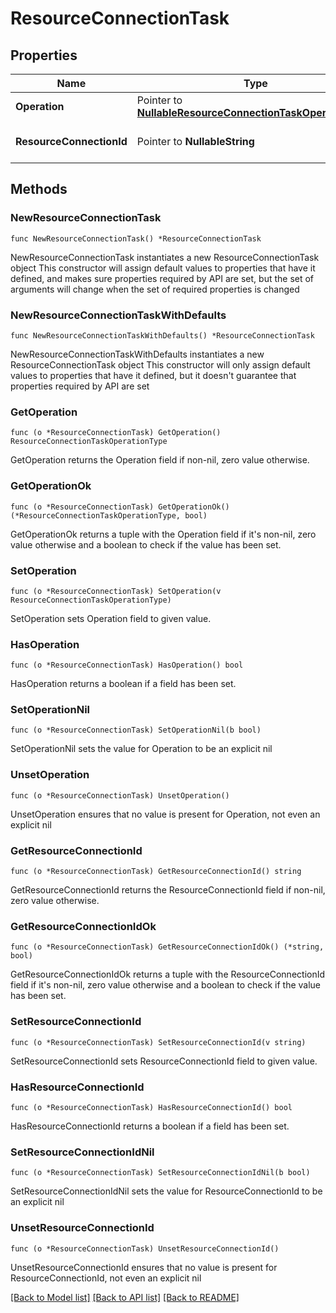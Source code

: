 # ResourceConnectionTask

## Properties

Name | Type | Description | Notes
------------ | ------------- | ------------- | -------------
**Operation** | Pointer to [**NullableResourceConnectionTaskOperationType**](ResourceConnectionTaskOperationType.md) | Task Type | [optional] 
**ResourceConnectionId** | Pointer to **NullableString** | The ResourceConnectionId this task is working on | [optional] 

## Methods

### NewResourceConnectionTask

`func NewResourceConnectionTask() *ResourceConnectionTask`

NewResourceConnectionTask instantiates a new ResourceConnectionTask object
This constructor will assign default values to properties that have it defined,
and makes sure properties required by API are set, but the set of arguments
will change when the set of required properties is changed

### NewResourceConnectionTaskWithDefaults

`func NewResourceConnectionTaskWithDefaults() *ResourceConnectionTask`

NewResourceConnectionTaskWithDefaults instantiates a new ResourceConnectionTask object
This constructor will only assign default values to properties that have it defined,
but it doesn't guarantee that properties required by API are set

### GetOperation

`func (o *ResourceConnectionTask) GetOperation() ResourceConnectionTaskOperationType`

GetOperation returns the Operation field if non-nil, zero value otherwise.

### GetOperationOk

`func (o *ResourceConnectionTask) GetOperationOk() (*ResourceConnectionTaskOperationType, bool)`

GetOperationOk returns a tuple with the Operation field if it's non-nil, zero value otherwise
and a boolean to check if the value has been set.

### SetOperation

`func (o *ResourceConnectionTask) SetOperation(v ResourceConnectionTaskOperationType)`

SetOperation sets Operation field to given value.

### HasOperation

`func (o *ResourceConnectionTask) HasOperation() bool`

HasOperation returns a boolean if a field has been set.

### SetOperationNil

`func (o *ResourceConnectionTask) SetOperationNil(b bool)`

 SetOperationNil sets the value for Operation to be an explicit nil

### UnsetOperation
`func (o *ResourceConnectionTask) UnsetOperation()`

UnsetOperation ensures that no value is present for Operation, not even an explicit nil
### GetResourceConnectionId

`func (o *ResourceConnectionTask) GetResourceConnectionId() string`

GetResourceConnectionId returns the ResourceConnectionId field if non-nil, zero value otherwise.

### GetResourceConnectionIdOk

`func (o *ResourceConnectionTask) GetResourceConnectionIdOk() (*string, bool)`

GetResourceConnectionIdOk returns a tuple with the ResourceConnectionId field if it's non-nil, zero value otherwise
and a boolean to check if the value has been set.

### SetResourceConnectionId

`func (o *ResourceConnectionTask) SetResourceConnectionId(v string)`

SetResourceConnectionId sets ResourceConnectionId field to given value.

### HasResourceConnectionId

`func (o *ResourceConnectionTask) HasResourceConnectionId() bool`

HasResourceConnectionId returns a boolean if a field has been set.

### SetResourceConnectionIdNil

`func (o *ResourceConnectionTask) SetResourceConnectionIdNil(b bool)`

 SetResourceConnectionIdNil sets the value for ResourceConnectionId to be an explicit nil

### UnsetResourceConnectionId
`func (o *ResourceConnectionTask) UnsetResourceConnectionId()`

UnsetResourceConnectionId ensures that no value is present for ResourceConnectionId, not even an explicit nil

[[Back to Model list]](../README.md#documentation-for-models) [[Back to API list]](../README.md#documentation-for-api-endpoints) [[Back to README]](../README.md)


